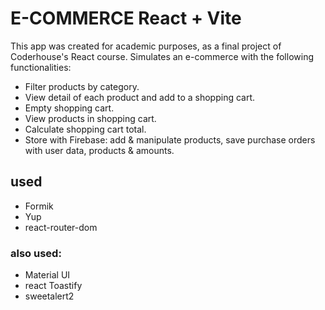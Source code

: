 # E-COMMERCE React + Vite

This app was created for academic purposes, as a final project of Coderhouse's React course.
Simulates an e-commerce with the following functionalities:

- Filter products by category.
- View detail of each product and add to a shopping cart.
- Empty shopping cart.
- View products in shopping cart.
- Calculate shopping cart total.
- Store with Firebase:
  add & manipulate products, save purchase orders with user data, products & amounts.

## used

- Formik
- Yup
- react-router-dom

### also used:

- Material UI
- react Toastify
- sweetalert2
